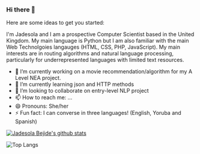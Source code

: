 ### Hi there 👋


Here are some ideas to get you started:

I'm Jadesola and I am a prospective Computer Scientist based in the United Kingdom. My main language is Python but I am also familiar
with  the main Web Technolgoies langauges (HTML, CSS, PHP, JavaScript). My main interests are in routing algorithms and natural language processing, particularly for underrepresented languages with limited text resources.

- 🔭 I’m currently working on a movie recommendation/algorithm for my A Level NEA project.
- 🌱 I’m currently learning json and HTTP methods
- 👯 I’m looking to collaborate on entry-level NLP project
- 📫 How to reach me: ...
- 😄 Pronouns: She/her
- ⚡ Fun fact: I can converse in three languages! (English, Yoruba and Spanish)

[![Jadesola Bejide's github stats](https://github-readme-stats.vercel.app/api?username=jade-bejide)](https://github.com/anuraghazra/github-readme-stats)

![Top Langs](https://github-readme-stats.vercel.app/api/top-langs/?username=jade-bejide)
